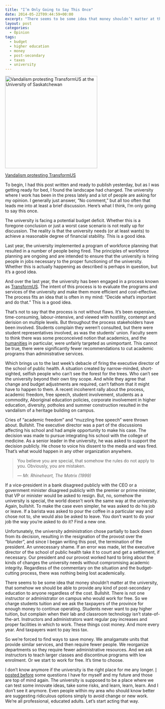 ```yaml
---
title: "I’m Only Going to Say This Once"
date: 2014-05-22T09:44:59+00:00
excerpt: "There seems to be some idea that money shouldn’t matter at the university, that somehow we should be able to provide any kind of post-secondary education to anyone regardless of the cost. Bullshit."
layout: post
categories:
  - Opinion
tags:
  - budget
  - higher education
  - money
  - post-secondary
  - taxes
  - university
---
```

<div id="attachment_3855" style="width: 310px" class="wp-caption alignleft">
  <a href="https://dv8b8dkxht4vb.cloudfront.net/img/PMB_vandalsim_21May2014.jpg" rel="lightbox"><img class="wp-image-3855 size-medium" src="https://dv8b8dkxht4vb.cloudfront.net/img/PMB_vandalsim_21May2014-300x300.jpg" alt="Vandalism protesting TransformUS at the University of Saskatchewan" width="300" height="300" srcset="https://dv8b8dkxht4vb.cloudfront.net/img/PMB_vandalsim_21May2014-300x300.jpg 300w, https://dv8b8dkxht4vb.cloudfront.net/img/PMB_vandalsim_21May2014-150x150.jpg 150w, https://dv8b8dkxht4vb.cloudfront.net/img/PMB_vandalsim_21May2014-1024x1024.jpg 1024w, https://dv8b8dkxht4vb.cloudfront.net/img/PMB_vandalsim_21May2014-624x624.jpg 624w" sizes="(max-width: 300px) 100vw, 300px" /></a>
  
  <p class="wp-caption-text">
    <a href="http://instagram.com/p/oQ3RxyCNoR/">Vandalism protesting TransformUS</a>
  </p>
</div>

To begin, I had this post written and ready to publish yesterday, but as I was getting ready for bed, I found the landscape had changed. The university where I work has been in the press lately and a lot of people are asking for my opinion. I generally just answer, &#8220;No comment,&#8221; but all too often that leads me into at least a brief discussion. Here&#8217;s what I think, I&#8217;m only going to say this once.

The university is facing a potential budget deficit. Whether this is a foregone conclusion or just a worst case scenario is not really up for discussion. The reality is that the university needs (or at least wants) to achieve a reasonable degree of financial stability. This is a good idea.

Last year, the university implemented a program of workforce planning that resulted in a number of people being fired. The principles of workforce planning are ongoing and are intended to ensure that the university is hiring people in jobs necessary to the proper functioning of the university. Whether this is actually happening as described is perhaps in question, but it&#8217;s a good idea.

And over the last year, the university has been engaged in a process known as [TransformUS](http://words.usask.ca/transformus/). The intent of this process is to evaluate the programs and services of the university and make them more efficient and cost-effective. The process fits an idea that is often in my mind: &#8220;Decide what&#8217;s important and do that.&#8221; This is a good idea.

That&#8217;s not to say that the process is not without flaws. It&#8217;s been expensive, time-consuming, labour-intensive, and viewed with hostility, contempt and derision on multiple levels. But throughout the process stakeholders have been involved. Students complain they weren&#8217;t consulted, but there were student representatives involved, as was the students&#8217; union. Faculty seem to think there was some preconceived notion that academics, and the [humanities](http://en.wikipedia.org/wiki/Humanities) in particular, were unfairly targeted as unimportant. This cannot be true, there were significantly fewer recommendations to cut academic programs than administrative services.

Which brings us to the last week&#8217;s debacle of firing the executive director of the school of public health. A situation created by narrow-minded, short-sighted, selfish people who can&#8217;t see the forest for the trees. Who can&#8217;t see the university beyond their own tiny scope. And while they agree that change and budget adjustments are required, can&#8217;t fathom that it might have to happen to them. A recent incoherent rally about the process, academic freedom, free speech, student involvement, students as a commodity, Aboriginal education policies, corporate involvement in higher education, diversity, potholes and summer construction resulted in the vandalism of a heritage building on campus.

Cries of &#8220;academic freedom&#8221; and &#8220;muzzling free speech&#8221; were thrown about. Bullshit. The executive director was a part of the discussions affecting his school and had ample opportunity to make his case. The decision was made to pursue integrating his school with the college of medicine. As a senior leader in the university, he was asked to support the decision publicly. He chose to voice his dissent to the media and was fired. That&#8217;s what would happen in any other organization anywhere.

> You believe you are special, that somehow the rules do not apply to you. Obviously, you are mistaken.
>
> <cite>— Mr. Rhineheart, The Matrix (1999)</cite>

If a vice-president in a bank disagreed publicly with the CEO or a government minister disagreed publicly with the premier or prime minister, that VP or minister would be asked to resign. But, no, somehow the university is special, the world doesn&#8217;t work the same way at the university. Again, bullshit. To make the case even simpler, he was asked to do his job or leave. If a barista was asked to pour the coffee in a particular way and chose not to, she would also be asked to leave. You don&#8217;t want to do your job the way you&#8217;re asked to do it? Find a new one.

Unfortunately, the university administration chose partially to back down from its decision, resulting in the resignation of the provost over the &#8220;blunder&#8221;, and since I began writing this post, the termination of the president. An unnecessary shame. If an error was made, let the executive director of the school of public health take it to court and get a settlement, if necessary. Our president and our provost worked hard to bring about the kinds of changes the university needs without compromising academic integrity. Regardless of the commentary on the situation and the budget-cutting process, there was nothing being lost academically.

There seems to be some idea that money shouldn&#8217;t matter at the university, that somehow we should be able to provide any kind of post-secondary education to anyone regardless of the cost. Bullshit. There is not one instructor or administrator on campus who would work for free. So we charge students tuition and we ask the taxpayers of the province for enough money to continue operating. Students never want to pay higher tuition, but complain when their lab and classroom technology isn&#8217;t state-of-the-art. Instructors and administrators want regular pay increases and proper facilities in which to work. These things cost money. And more every year. And taxpayers want to pay less tax.

So we&#8217;re forced to find ways to save money. We amalgamate units that provide similar services, and then require fewer people. We reorganize departments so they require fewer administrative resources. And we ask instructors to teach larger classes and discontinue programs with low enrolment. Or we start to work for free. It&#8217;s time to choose.

I don&#8217;t know anymore if the university is the right place for me any longer. [I posted before](http://craigmcn.ca/jobs-careers-and-identity.html "Jobs, Careers and Identity") some questions I have for myself and my future and those are top of mind again. The university is supposed to be a place where we can test some innovate ideas, take some risks, and learn, learn, learn. And I don&#8217;t see it anymore. Even people within my area who should know better are suggesting ridiculous options simply to avoid change or new work. We&#8217;re all professional, educated adults. Let&#8217;s start acting that way.